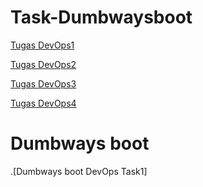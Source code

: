 # Task-Dumbwaysboot 
[Tugas DevOps1](week1)

[Tugas DevOps2](Week2)

[Tugas DevOps3](Week3)

[Tugas DevOps4](Week4)

# Dumbways boot 
.[Dumbways boot DevOps Task1]
